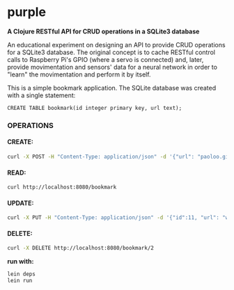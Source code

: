 # purple
**A Clojure RESTful API for CRUD operations in a SQLite3 database**

An educational experiment on designing an API to provide CRUD operations for a SQLite3 database. The original concept is to cache RESTful control calls to Raspberry Pi's GPIO (where a servo is connected) and, later, provide movimentation and sensors' data for a neural network in order to "learn" the movimentation and perform it by itself.

This is a simple bookmark application. The SQLite database was created with a single statement:
```
CREATE TABLE bookmark(id integer primary key, url text);
```

### OPERATIONS

#### CREATE:
```bash
curl -X POST -H "Content-Type: application/json" -d '{"url": "paoloo.github.io"}' http://localhost:8080/bookmark
```
#### READ:
```bash
curl http://localhost:8080/bookmark
```
#### UPDATE:
```bash
curl -X PUT -H "Content-Type: application/json" -d '{"id":11, "url": "www.bb.com"}' http://localhost:8080/bookmark
```
#### DELETE:
```bash
curl -X DELETE http://localhost:8080/bookmark/2
```

**run with:**
```bash
lein deps
lein run
```
